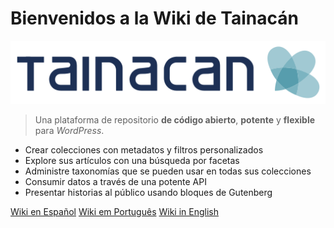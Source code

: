# Bienvenidos a la Wiki de Tainacán

![logo](../_assets/images/logo_tainacan.png)

> Una plataforma de repositorio **de código abierto**, **potente** y **flexible** para _WordPress_.

- Crear colecciones con metadatos y filtros personalizados
- Explore sus artículos con una búsqueda por facetas
- Administre taxonomías que se pueden usar en todas sus colecciones
- Consumir datos a través de una potente API
- Presentar historias al público usando bloques de Gutenberg

[Wiki en Español](/es-mx/README#wiki-de-tainacan)
[Wiki em Português](/pt-br/README#wiki-do-tainacan)
[Wiki in English](/README#tainacan-wiki)
